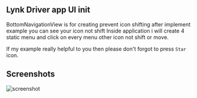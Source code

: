 Lynk Driver app UI init
-------------------------------

BottomNavigationView is for creating prevent icon shifting after implement example you can see your icon not shift
Inside application i will create 4 static menu and click on every menu other icon not shift or move.

If my example really helpful to you then please don't forgot to press `Star` icon.



Screenshots
-----------

![screenshot][1]

[1]: ./art/art.gif

